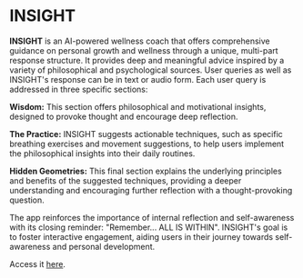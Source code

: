 # INSIGHT

**INSIGHT** is an AI-powered wellness coach that offers comprehensive guidance on personal growth and wellness through a unique, multi-part response structure. It provides deep and meaningful advice inspired by a variety of philosophical and psychological sources. User queries as well as INSIGHT's response can be in text or audio form. Each user query is addressed in three specific sections:

**Wisdom:** This section offers philosophical and motivational insights, designed to provoke thought and encourage deep reflection.

**The Practice:** INSIGHT suggests actionable techniques, such as specific breathing exercises and movement suggestions, to help users implement the philosophical insights into their daily routines.

**Hidden Geometries:** This final section explains the underlying principles and benefits of the suggested techniques, providing a deeper understanding and encouraging further reflection with a thought-provoking question.

The app reinforces the importance of internal reflection and self-awareness with its closing reminder: "Remember... ALL IS WITHIN". INSIGHT's goal is to foster interactive engagement, aiding users in their journey towards self-awareness and personal development.

Access it [here](https://insightcoach.streamlit.app/).





